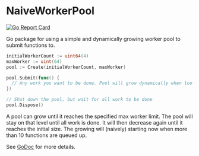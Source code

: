 NaiveWorkerPool
==========
[![Go Report Card](https://goreportcard.com/badge/github.com/agraphie/naiveworkerpool)](https://goreportcard.com/report/github.com/agraphie/naiveworkerpool)

Go package for using a simple and dynamically growing worker pool to submit functions to. 

```go
initialWorkerCount := uint64(4)
maxWorker := uint(64)
pool := Create(initialWorkerCount, maxWorker)

pool.Submit(func() {
  // Any work you want to be done. Pool will grow dynamically when too much work is queued up.
})

// Shut down the pool, but wait for all work to be done
pool.Dispose()
```

A pool can grow until it reaches the specified max worker limit. The pool will stay on that level until all work is done. It will
then decrease again until it reaches the initial size. The growing will (naively) starting now when more than 10 functions are queued up.

See [GoDoc](https://godoc.org/github.com/Agraphie/NaiveWorkerPool) for more details.
